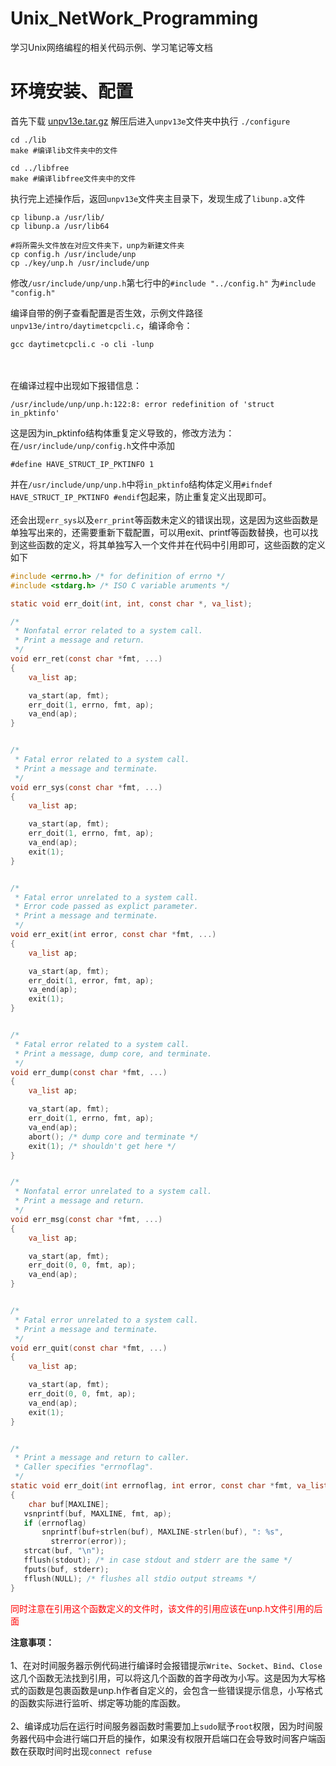 # Unix_NetWork_Programming
学习Unix网络编程的相关代码示例、学习笔记等文档

# 环境安装、配置
首先下载 [unpv13e.tar.gz](https://github.com/yzfedora/unpv13e/archive/refs/heads/master.zip) 解压后进入`unpv13e`文件夹中执行 `./configure` 
```
cd ./lib
make #编译lib文件夹中的文件

cd ../libfree
make #编译libfree文件夹中的文件
```
执行完上述操作后，返回`unpv13e`文件夹主目录下，发现生成了`libunp.a`文件
```
cp libunp.a /usr/lib/
cp libunp.a /usr/lib64

#将所需头文件放在对应文件夹下，unp为新建文件夹
cp config.h /usr/include/unp
cp ./key/unp.h /usr/include/unp
```
修改`/usr/include/unp/unp.h`第七行中的`#include "../config.h"` 为`#include "config.h"`

编译自带的例子查看配置是否生效，示例文件路径`unpv13e/intro/daytimetcpcli.c`，编译命令：
```
gcc daytimetcpcli.c -o cli -lunp
```
<br></br>
在编译过程中出现如下报错信息：
```
/usr/include/unp/unp.h:122:8: error redefinition of 'struct in_pktinfo'
```
这是因为in_pktinfo结构体重复定义导致的，修改方法为：在`/usr/include/unp/config.h`文件中添加
```
#define HAVE_STRUCT_IP_PKTINFO 1
```
并在`/usr/include/unp/unp.h`中将`in_pktinfo`结构体定义用`#ifndef HAVE_STRUCT_IP_PKTINFO #endif`包起来，防止重复定义出现即可。
<br></br>
还会出现`err_sys`以及`err_print`等函数未定义的错误出现，这是因为这些函数是单独写出来的，还需要重新下载配置，可以用exit、printf等函数替换，也可以找到这些函数的定义，将其单独写入一个文件并在代码中引用即可，这些函数的定义如下
```c
#include <errno.h> /* for definition of errno */
#include <stdarg.h> /* ISO C variable aruments */

static void err_doit(int, int, const char *, va_list);

/*
 * Nonfatal error related to a system call.
 * Print a message and return.
 */
void err_ret(const char *fmt, ...)
{
    va_list ap;

    va_start(ap, fmt);
    err_doit(1, errno, fmt, ap);
    va_end(ap);
}


/*
 * Fatal error related to a system call.
 * Print a message and terminate.
 */
void err_sys(const char *fmt, ...)
{
    va_list ap;

    va_start(ap, fmt);
    err_doit(1, errno, fmt, ap);
    va_end(ap);
    exit(1);
}


/*
 * Fatal error unrelated to a system call.
 * Error code passed as explict parameter.
 * Print a message and terminate.
 */
void err_exit(int error, const char *fmt, ...)
{
    va_list ap;

    va_start(ap, fmt);
    err_doit(1, error, fmt, ap);
    va_end(ap);
    exit(1);
}


/*
 * Fatal error related to a system call.
 * Print a message, dump core, and terminate.
 */
void err_dump(const char *fmt, ...)
{
    va_list ap;

    va_start(ap, fmt);
    err_doit(1, errno, fmt, ap);
    va_end(ap);
    abort(); /* dump core and terminate */
    exit(1); /* shouldn't get here */
}


/*
 * Nonfatal error unrelated to a system call.
 * Print a message and return.
 */
void err_msg(const char *fmt, ...)
{
    va_list ap;

    va_start(ap, fmt);
    err_doit(0, 0, fmt, ap);
    va_end(ap);
}


/*
 * Fatal error unrelated to a system call.
 * Print a message and terminate.
 */
void err_quit(const char *fmt, ...)
{
    va_list ap;

    va_start(ap, fmt);
    err_doit(0, 0, fmt, ap);
    va_end(ap);
    exit(1);
}


/*
 * Print a message and return to caller.
 * Caller specifies "errnoflag".
 */
static void err_doit(int errnoflag, int error, const char *fmt, va_list ap)
{
    char buf[MAXLINE];
   vsnprintf(buf, MAXLINE, fmt, ap);
   if (errnoflag)
       snprintf(buf+strlen(buf), MAXLINE-strlen(buf), ": %s",
         strerror(error));
   strcat(buf, "\n");
   fflush(stdout); /* in case stdout and stderr are the same */
   fputs(buf, stderr);
   fflush(NULL); /* flushes all stdio output streams */
}
```
<font color=#ff000>同时注意在引用这个函数定义的文件时，该文件的引用应该在unp.h文件引用的后面</font>

**注意事项：**<br></br>
1、在对时间服务器示例代码进行编译时会报错提示`Write`、`Socket`、`Bind`、`Close`这几个函数无法找到引用，可以将这几个函数的首字母改为小写。这是因为大写格式的函数是包裹函数是unp.h作者自定义的，会包含一些错误提示信息，小写格式的函数实际进行监听、绑定等功能的库函数。<br></br>
2、编译成功后在运行时间服务器函数时需要加上`sudo`赋予`root`权限，因为时间服务器代码中会进行端口开启的操作，如果没有权限开启端口在会导致时间客户端函数在获取时间时出现`connect refuse`